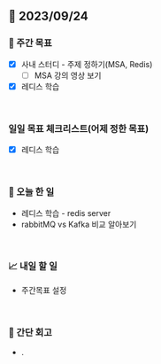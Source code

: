 ## 📅 2023/09/24


### 👏 주간 목표

- [x] 사내 스터디 - 주제 정하기(MSA, Redis)
  - [ ] MSA 강의 영상 보기
- [x] 레디스 학습

<br/>

### 일일 목표 체크리스트(어제 정한 목표)
 
- [x] 레디스 학습
  
<br/>

### 💯 오늘 한 일

- 레디스 학습 - redis server
- rabbitMQ vs Kafka 비교 알아보기

<br/>

### 📈 내일 할 일

- 주간목표 설정

<br/>

### 🤔 간단 회고

- . 
 
